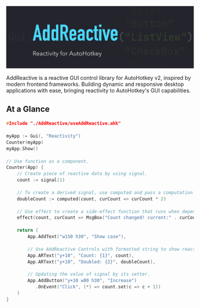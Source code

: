 <img src="./assets/banner.png">
<br>

AddReactive is a reactive GUI control library for AutoHotkey v2, inspired by modern frontend frameworks. 
Building dynamic and responsive desktop applications with ease, bringing reactivity to AutoHotkey's GUI capabilities.

## At a Glance


<!-- <img> use gif here -->
```c++
#Include "./AddReactive/useAddReactive.ahk"

myApp := Gui(, "Reactivity")
Counter(myApp)
myApp.Show()

// Use function as a component.
Counter(App) {
    // Create piece of reactive data by using signal.
    count := signal(1)
    
    // To create a derived signal, use computed and pass a computation function
    doubleCount := computed(count, curCount => curCount * 2)

    // Use effect to create a side-effect function that runs when depend changes.
    effect(count, curCount => MsgBox("Count changed! current:" . curCount))

    return (
        App.AddText("w150 h30", "Show case"),
        
        // Use AddReactive Controls with formatted string to show reactive data.
        App.ARText("y+10", "Count: {1}", count),
        App.ARText("y+10", "Doubled: {2}", doubleCount),
        
        // Updating the value of signal by its setter.
        App.AddButton("y+10 w80 h30", "Increase")
           .OnEvent("Click", (*) => count.set(c => c + 1))
    )
}
```